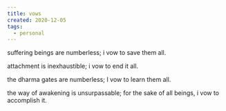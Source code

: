 ```yaml
---
title: vows
created: 2020-12-05
tags:
  - personal
---
```


suffering beings are numberless; i vow to save them all.

attachment is inexhaustible; i vow to end it all.

the dharma gates are numberless; I vow to learn them all.

the way of awakening is unsurpassable; for the sake of all beings, i vow to accomplish it.
